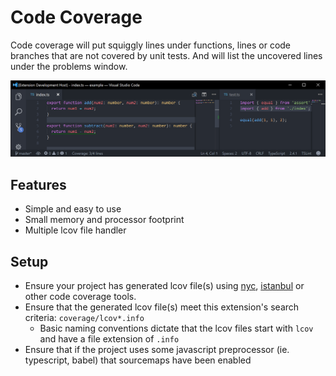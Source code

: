 # Code Coverage

Code coverage will put squiggly lines under functions, lines or code branches that are not covered by unit tests. And will list the uncovered lines under the problems window.

![Demo](images/demo.png)

## Features

* Simple and easy to use
* Small memory and processor footprint
* Multiple lcov file handler

## Setup

* Ensure your project has generated lcov file(s) using [nyc](https://www.npmjs.com/package/nyc), [istanbul](https://www.npmjs.com/package/istanbul) or other code coverage tools.
* Ensure that the generated lcov file(s) meet this extension's search criteria: `coverage/lcov*.info`
  * Basic naming conventions dictate that the lcov files start with `lcov` and have a file extension of `.info`
* Ensure that if the project uses some javascript preprocessor (ie. typescript, babel) that sourcemaps have been enabled
